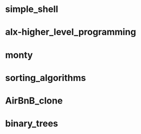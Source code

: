 # simple_shell
# alx-higher_level_programming
# monty
# sorting_algorithms
# AirBnB_clone
# binary_trees
